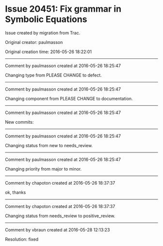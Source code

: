 # Issue 20451: Fix grammar in Symbolic Equations

Issue created by migration from Trac.

Original creator: paulmasson

Original creation time: 2016-05-26 18:22:01




---

Comment by paulmasson created at 2016-05-26 18:25:47

Changing type from PLEASE CHANGE to defect.


---

Comment by paulmasson created at 2016-05-26 18:25:47

Changing component from PLEASE CHANGE to documentation.


---

Comment by paulmasson created at 2016-05-26 18:25:47

New commits:


---

Comment by paulmasson created at 2016-05-26 18:25:47

Changing status from new to needs_review.


---

Comment by paulmasson created at 2016-05-26 18:25:47

Changing priority from major to minor.


---

Comment by chapoton created at 2016-05-26 18:37:37

ok, thanks


---

Comment by chapoton created at 2016-05-26 18:37:37

Changing status from needs_review to positive_review.


---

Comment by vbraun created at 2016-05-28 12:13:23

Resolution: fixed
